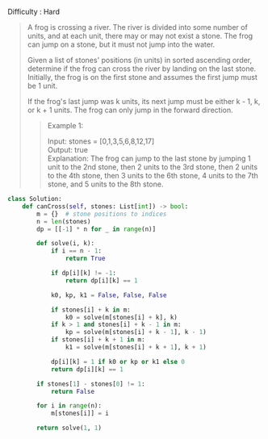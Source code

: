 Difficulty : Hard 

>A frog is crossing a river. The river is divided into some number of units, and at each unit, there may or may not exist a stone. The frog can jump on a stone, but it must not jump into the water.
>
>Given a list of stones' positions (in units) in sorted ascending order, determine if the frog can cross the river by landing on the last stone. Initially, the frog is on the first stone and assumes the first jump must be 1 unit.
>
>If the frog's last jump was k units, its next jump must be either k - 1, k, or k + 1 units. The frog can only jump in the forward direction.
>
>>Example 1:  
>>
>>Input: stones = [0,1,3,5,6,8,12,17]  
>>Output: true  
>>Explanation: The frog can jump to the last stone by jumping 1 unit to the 2nd stone, then 2 units to the 3rd stone, then 2 units to the 4th stone, then 3 units to the 6th stone, 4 units to the 7th stone, and 5 units to the 8th stone.

```python
class Solution:
    def canCross(self, stones: List[int]) -> bool:
        m = {}  # stone positions to indices
        n = len(stones)
        dp = [[-1] * n for _ in range(n)]

        def solve(i, k):
            if i == n - 1:
                return True

            if dp[i][k] != -1:
                return dp[i][k] == 1

            k0, kp, k1 = False, False, False

            if stones[i] + k in m:
                k0 = solve(m[stones[i] + k], k)
            if k > 1 and stones[i] + k - 1 in m:
                kp = solve(m[stones[i] + k - 1], k - 1)
            if stones[i] + k + 1 in m:
                k1 = solve(m[stones[i] + k + 1], k + 1)

            dp[i][k] = 1 if k0 or kp or k1 else 0
            return dp[i][k] == 1

        if stones[1] - stones[0] != 1:
            return False

        for i in range(n):
            m[stones[i]] = i

        return solve(1, 1)
```

